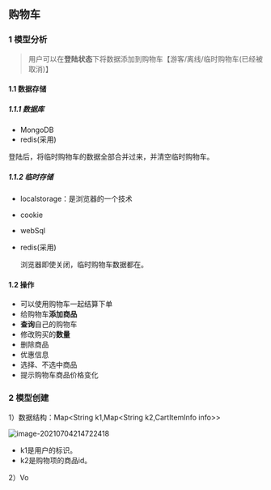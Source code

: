 ## 购物车

### 1 模型分析

>用户可以在**登陆状态**下将数据添加到购物车【游客/离线/临时购物车(已经被取消)】

#### 1.1 数据存储

##### 1.1.1 数据库

- MongoDB
- redis(采用)

登陆后，将临时购物车的数据全部合并过来，并清空临时购物车。

##### 1.1.2 临时存储

- localstorage：是浏览器的一个技术

- cookie

- webSql

- redis(采用)

  浏览器即使关闭，临时购物车数据都在。

#### 1.2 操作

- 可以使用购物车一起结算下单
- 给购物车**添加商品**
- **查询**自己的购物车
- 修改购买的**数量**
- 删除商品
- 优惠信息
- 选择、不选中商品
- 提示购物车商品价格变化

### 2 模型创建

1）数据结构：Map<String k1,Map<String k2,CartItemInfo info>>



![image-20210704214722418](https://blog-images-code1997.oss-cn-hangzhou.aliyuncs.com/java/project/gmall/02high/image-20210704214722418.png)

- k1是用户的标识。
- k2是购物项的商品id。

2）Vo